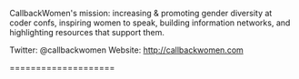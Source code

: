 CallbackWomen's mission: increasing & promoting gender diversity at coder confs, inspiring women to speak, building information networks, and highlighting resources that support them.

Twitter: @callbackwomen
Website: http://callbackwomen.com

====================
